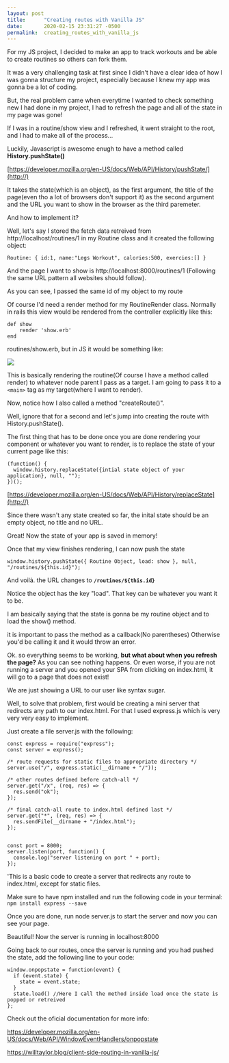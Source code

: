 ```yaml
---
layout: post
title:      "Creating routes with Vanilla JS"
date:       2020-02-15 23:31:27 -0500
permalink:  creating_routes_with_vanilla_js
---
```



For my JS project, I decided to make an app to track workouts and be able to create routines so others can fork them.

It was a very challenging task at first since I didn't have a clear idea of how I was gonna structure my project, especially because I knew my app was gonna be a lot of coding.

But, the real problem came when everytime I wanted to check something new I had done in my project, I had to refresh the page and all of the state in my page was gone!

If I was in a routine/show view and I refreshed, it went straight to the root, and I had to make all of the process...

Luckily, Javascript is awesome enugh to have a method called **History.pushState()**

[https://developer.mozilla.org/en-US/docs/Web/API/History/pushState/](http://)

It takes the state(which is an object), as the first argument, the title of the page(even tho a lot of browsers don't support it) as the second argument and the URL you want to show in the browser as the third paremeter.

And how to implement it?

Well, let's say I stored the fetch data retreived from http://localhost/routines/1 in my Routine class and it created the following object: 

```
Routine: { id:1, name:"Legs Workout", calories:500, exercies:[] }
```

And the page I want to show is http://localhost:8000/routines/1 (Following the same URL pattern all websites should follow).

As you can see, I passed the same id of my object to my route

Of course I'd need a render method for my RoutineRender class. Normally in rails this view would be rendered from the controller explicitly like this:

```
def show
    render 'show.erb'
end
```

routines/show.erb, but in JS it would be something like:

![](https://i.imgur.com/hsephYl.pnghttp://)

This is basically rendering the routine(Of course I have a method called render) to whatever node parent I pass as a target. I am going to pass it to a `<main>` tag as my target(where I want to render).

Now, notice how I also called a method "createRoute()". 

Well, ignore that for a second and let's jump into creating the route with History.pushState().

The first thing that has to be done once you are done rendering your component or whatever you want to render, is to replace the state of your current page like this:

```
(function() {
  window.history.replaceState({intial state object of your application}, null, "");
})();
```

[https://developer.mozilla.org/en-US/docs/Web/API/History/replaceState](http://)

Since there wasn't any state created so far, the inital state should be an empty object, no title and no URL.

Great! Now the state of your app is saved in memory!

Once that my view finishes rendering, I can now push the state

`window.history.pushState({ Routine Object, load: show }, null, "/routines/${this.id}");`

And voilà. the URL changes to **`/routines/${this.id}`**

Notice the object has the key "load". That key can be whatever you want it to be. 

I am basically saying that the state is gonna be my routine object and to load the show() method. 

it is important to pass the method as a callback(No parentheses) Otherwise you'd be calling it and it would throw an error.

Ok. so everything seems to be working, **but what about when you refresh the page?** As you can see nothing happens. Or even worse, if you are not running a server and you opened your SPA from clicking on index.html, it will go to a page that does not exist!

We are just showing a URL to our user like syntax sugar.

Well, to solve that problem, first would be creating a mini server that redirects any path to our index.html. For that I used express.js which is very very very easy to implement.

Just create a file server.js with the following:

```
const express = require("express");
const server = express();

/* route requests for static files to appropriate directory */
server.use("/", express.static(__dirname + "/"));

/* other routes defined before catch-all */
server.get("/x", (req, res) => {
  res.send("ok");
});

/* final catch-all route to index.html defined last */
server.get("*", (req, res) => {
  res.sendFile(__dirname + "/index.html");
});


const port = 8000;
server.listen(port, function() {
  console.log("server listening on port " + port);
});

```
'This is a basic code to create a server that redirects any route to index.html, except for static files.

Make sure to have npm installed and run the following code in your terminal:  `npm install express --save`

Once you are done, run node server.js to start the server and now you can see your page.

Beautiful! Now the server is running in localhost:8000

Going back to our routes, once the server is running and you had pushed the state, add the following line to your code:

```
window.onpopstate = function(event) {
  if (event.state) {
    state = event.state;
  }
  state.load() //Here I call the method inside load once the state is popped or retreived
};
```

Check out the oficial documentation for more info:

https://developer.mozilla.org/en-US/docs/Web/API/WindowEventHandlers/onpopstate

https://willtaylor.blog/client-side-routing-in-vanilla-js/




